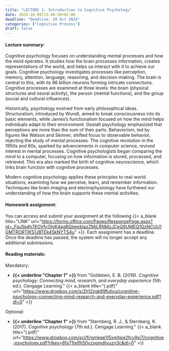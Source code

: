 ```yaml
---
title: "LECTURE 1: Introduction to Cognitive Psychology"
date: 2024-10-09T13:48:30+02:00
deadline: "Deadline: 20 Oct 2024"
categories: ["Cognitive Process"]
draft: false
---
```


#### Lecture summary:

Cognitive psychology focuses on understanding mental processes and how the mind operates. It studies how the brain processes information, creates representations of the world, and helps us interact with it to achieve our goals. Cognitive psychology investigates processes like perception, memory, attention, language, reasoning, and decision-making. The brain is central to this, with its 86 billion neurons forming intricate connections. Cognitive processes are examined at three levels: the brain (physical structures and neural activity), the person (mental functions), and the group (social and cultural influences).

Historically, psychology evolved from early philosophical ideas. Structuralism, introduced by Wundt, aimed to break consciousness into its basic elements, while James’s functionalism focused on how the mind helps individuals adapt to their environment. Gestalt psychology emphasized that perceptions are more than the sum of their parts. Behaviorism, led by figures like Watson and Skinner, shifted focus to observable behavior, rejecting the study of mental processes. The cognitive revolution in the 1950s and 60s, sparked by advancements in computer science, revived interest in mental processes. Cognitive psychologists began comparing the mind to a computer, focusing on how information is stored, processed, and retrieved. This era also marked the birth of cognitive neuroscience, which links brain function with cognitive processes.

Modern cognitive psychology applies these principles to real-world situations, examining how we perceive, learn, and remember information. Techniques like brain imaging and electrophysiology have furthered our understanding of how the brain supports these mental activities.

#### Homework assignment:

You can access and submit your assignment at the following {{< a_blank title="LINK" url="https://forms.office.com/Pages/ResponsePage.aspx?id=_FqJ5k4h7EOVfcOhjK4agRQtemblazZMjLRNMzJCeQ9UMEQ1QzNCUU1GMTRORTlKS1JBTEk4SkNYTS4u" >}}. Each assignment has a deadline. Once the deadline has passed, the system will no longer accept any additional submissions.

#### Reading materials:

Mandatory:

* **{{< underline "Chapter 1" >}}** from "Goldstein, E. B. (2019). *Cognitive psychology: Connecting mind, research, and everyday experience* (5th ed.). Cengage Learning." {{< a_blank title="(.pdf)" url="https://www.dropbox.com/s/2h12zgk69fuliyu/cognitive-psychology-connecting-mind-research-and-everyday-experience.pdf?dl=0" >}}

Optional:

* **{{< underline "Chapter 1" >}}** from "Sternberg, R. J., & Sternberg, K. (2017). *Cognitive psychology* (7th ed.). Cengage Learning." {{< a_blank title="(.pdf)" url="https://www.dropbox.com/scl/fi/gmkqe115xmhpe2fcy9xi7/cognitive-psychology.pdf?rlkey=6fx71txlfh50yzvpmdtyuzn3c&dl=0" >}}
